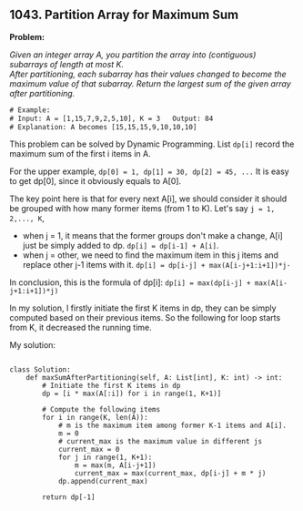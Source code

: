 ## 1043. Partition Array for Maximum Sum
**Problem:**

*Given an integer array A, you partition the array into (contiguous) subarrays of length at most K.  
After partitioning, each subarray has their values changed to become the maximum value of that subarray.
Return the largest sum of the given array after partitioning.*

```diff
# Example:
# Input: A = [1,15,7,9,2,5,10], K = 3   Output: 84 
# Explanation: A becomes [15,15,15,9,10,10,10]
```

This problem can be solved by Dynamic Programming. List `dp[i]` record the maximum sum of the first i items in A.

For the upper example, `dp[0] = 1, dp[1] = 30, dp[2] = 45, ...` It is easy to get dp[0], since it obviously equals to A[0].

The key point here is that for every next A[i], we should consider it should be grouped with how many former items (from 1 to K). 
Let's say `j = 1, 2,..., K`, 
- when j = 1, it means that the former groups don't make a change, A[i] just be simply added to dp. `dp[i] = dp[i-1] + A[i]`. 
- when j = other, we need to find the maximum item in this j items and replace other j-1 items with it. `dp[i] = dp[i-j] + max(A[i-j+1:i+1])*j·`

In conclusion, this is the formula of dp[i]: `dp[i] = max(dp[i-j] + max(A[i-j+1:i+1])*j)`

In my solution, I firstly initiate the first K items in dp, they can be simply computed based on their previous items. So the following for loop
starts from K, it decreased the running time.

My solution:
```

class Solution:
    def maxSumAfterPartitioning(self, A: List[int], K: int) -> int:
        # Initiate the first K items in dp
        dp = [i * max(A[:i]) for i in range(1, K+1)]
        
        # Compute the following items
        for i in range(K, len(A)):
            # m is the maximum item among former K-1 items and A[i].
            m = 0
            # current_max is the maximum value in different js
            current_max = 0
            for j in range(1, K+1):
                m = max(m, A[i-j+1])
                current_max = max(current_max, dp[i-j] + m * j)
            dp.append(current_max)
                
        return dp[-1]
```
